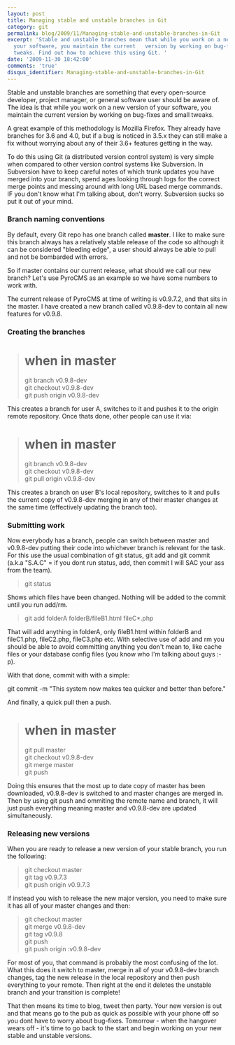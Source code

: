 ```yaml
---
layout: post
title: Managing stable and unstable branches in Git
category: git
permalink: blog/2009/11/Managing-stable-and-unstable-branches-in-Git
excerpt: 'Stable and unstable branches mean that while you work on a new version of
  your software, you maintain the current   version by working on bug-fixes and small
  tweaks. Find out how to achieve this using Git. '
date: '2009-11-30 18:42:00'
comments: 'true'
disqus_identifier: Managing-stable-and-unstable-branches-in-Git
---
```


Stable and unstable branches are something that every open-source developer, project manager, or general software user should be aware of. The idea is that while you work on a new version of your software, you maintain the current version by working on bug-fixes and small tweaks.

A great example of this methodology is Mozilla Firefox. They already have branches for 3.6 and 4.0, but if a bug is noticed in 3.5.x they can still make a fix without worrying about any of their 3.6+ features getting in the way.

To do this using Git (a distributed version control system) is very simple when compared to other version control systems like Subversion. In Subversion have to keep careful notes of which trunk updates you have merged into your branch, spend ages looking through logs for the correct merge points and messing around with long URL based merge commands. IF you don't know what I'm talking about, don't worry. Subversion sucks so put it out of your mind.

### Branch naming conventions

By default, every Git repo has one branch called **master**. I like to make sure this branch always has a relatively stable release of the code so although it can be considered "bleeding edge", a user should always be able to pull and not be bombarded with errors.

So if master contains our current release, what should we call our new branch? Let's use PyroCMS as an example so we have some numbers to work with.

The current release of PyroCMS at time of writing is v0.9.7.2, and that sits in the master. I have created a new branch called v0.9.8-dev to contain all new features for v0.9.8.

### Creating the branches
> # when in master  
> git branch v0.9.8-dev  
> git checkout v0.9.8-dev  
> git push origin v0.9.8-dev

This creates a branch for user A, switches to it and pushes it to the origin remote repository. Once thats done, other people can use it via:

> # when in master  
> git branch v0.9.8-dev  
> git checkout v0.9.8-dev  
> git pull origin v0.9.8-dev

This creates a branch on user B's local repository, switches to it and pulls the current copy of v0.9.8-dev merging in any of their master changes at the same time (effectively updating the branch too).

### Submitting work

Now everybody has a branch, people can switch between master and v0.9.8-dev putting their code into whichever branch is relevant for the task. For this use the usual combination of git status, git add and git commit (a.k.a "S.A.C" = if you dont run status, add, then commit I will SAC your ass from the team).

> git status

Shows which files have been changed. Nothing will be added to the commit until you run add/rm.

> git add folderA folderB/fileB1.html fileC\*.php

That will add anything in folderA, only fileB1.html within folderB and fileC1.php, fileC2.php, fileC3.php etc. With selective use of add and rm you should be able to avoid committing anything you don't mean to, like cache files or your database config files (you know who I'm talking about guys :-p).

With that done, commit with with a simple:

git commit -m "This system now makes tea quicker and better than before."

And finally, a quick pull then a push.

> # when in master  
> git pull master  
> git checkout v0.9.8-dev  
> git merge master  
> git push

Doing this ensures that the most up to date copy of master has been downloaded, v0.9.8-dev is switched to and master changes are merged in. Then by using git push and ommiting the remote name and branch, it will just push everything meaning master and v0.9.8-dev are updated simultaneously.

### Releasing new versions

When you are ready to release a new version of your stable branch, you run the following:

> git checkout master  
> git tag v0.9.7.3  
> git push origin v0.9.7.3

If instead you wish to release the new major version, you need to make sure it has all of your master changes and then:

> git checkout master  
> git merge v0.9.8-dev  
> git tag v0.9.8  
> git push  
> git push origin :v0.9.8-dev

For most of you, that command is probably the most confusing of the lot. What this does it switch to master, merge in all of your v0.9.8-dev branch changes, tag the new release in the local repository and then push everything to your remote. Then right at the end it deletes the unstable branch and your transition is complete!

That then means its time to blog, tweet then party. Your new version is out and that means go to the pub as quick as possible with your phone off so you dont have to worry about bug-fixes. Tomorrow - when the hangover wears off - it's time to go back to the start and begin working on your new stable and unstable versions.

